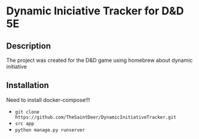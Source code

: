 # Dynamic Iniciative Tracker for D&D 5E
## Description
The project was created for the D&D game using homebrew about dynamic initiative 

## Installation
Need to install docker-compose!!!
- `git clone https://github.com/TheSaintDeer/DynamicInitiativeTracker.git `
- `src app`
- `python manage.py runserver`
